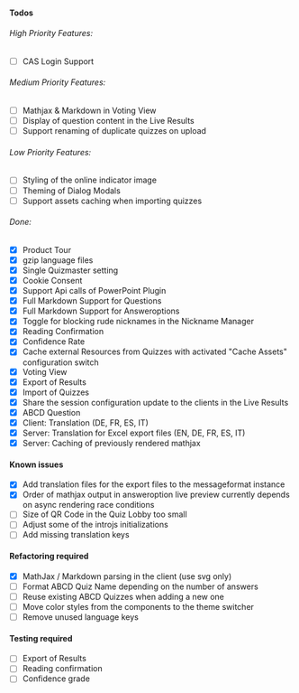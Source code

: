 #### Todos
###### High Priority Features:
- [ ] CAS Login Support

###### Medium Priority Features:
- [ ] Mathjax & Markdown in Voting View
- [ ] Display of question content in the Live Results
- [ ] Support renaming of duplicate quizzes on upload

###### Low Priority Features:
- [ ] Styling of the online indicator image
- [ ] Theming of Dialog Modals
- [ ] Support assets caching when importing quizzes

###### Done:
- [x] Product Tour
- [x] gzip language files
- [x] Single Quizmaster setting
- [x] Cookie Consent
- [x] Support Api calls of PowerPoint Plugin
- [x] Full Markdown Support for Questions
- [x] Full Markdown Support for Answeroptions
- [x] Toggle for blocking rude nicknames in the Nickname Manager
- [x] Reading Confirmation
- [x] Confidence Rate
- [x] Cache external Resources from Quizzes with activated "Cache Assets" configuration switch
- [x] Voting View
- [x] Export of Results
- [x] Import of Quizzes
- [x] Share the session configuration update to the clients in the Live Results
- [x] ABCD Question
- [x] Client: Translation (DE, FR, ES, IT)
- [x] Server: Translation for Excel export files (EN, DE, FR, ES, IT)
- [x] Server: Caching of previously rendered mathjax

#### Known issues
- [x] Add translation files for the export files to the messageformat instance
- [x] Order of mathjax output in answeroption live preview currently depends on async rendering race conditions
- [ ] Size of QR Code in the Quiz Lobby too small
- [ ] Adjust some of the introjs initializations
- [ ] Add missing translation keys

#### Refactoring required
- [x] MathJax / Markdown parsing in the client (use svg only)
- [ ] Format ABCD Quiz Name depending on the number of answers
- [ ] Reuse existing ABCD Quizzes when adding a new one
- [ ] Move color styles from the components to the theme switcher
- [ ] Remove unused language keys

#### Testing required
- [ ] Export of Results
- [ ] Reading confirmation
- [ ] Confidence grade